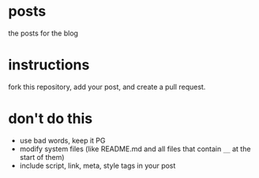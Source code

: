 # posts
the posts for the blog

# instructions
fork this repository, add your post, and create a pull request.

# don't do this
- use bad words, keep it PG
- modify system files (like README.md and all files that contain `__` at the start of them)
- include script, link, meta, style tags in your post
